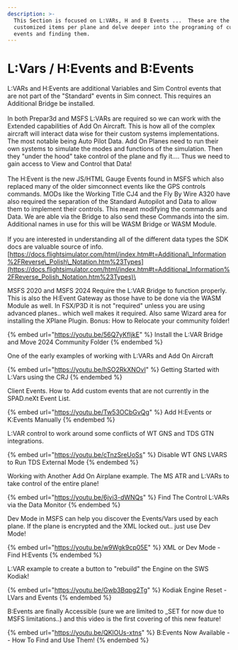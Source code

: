 ```yaml
---
description: >-
  This Section is focused on L:VARs, H and B Events ...  These are the more
  customized items per plane and delve deeper into the programing of custom
  events and finding them.
---
```


# L:Vars / H:Events and B:Events

L:VARs and H:Events are additional Variables and Sim Control events that are not part of the "Standard" events in Sim connect.  This requires an Additional Bridge be installed. \
\
In both Prepar3d and MSFS L:VARs are required so we can work with the Extended capabilities of Add On Aircraft.  This is how all of the complex aircraft will interact data wise for their custom systems implementations.  The most notable being Auto Pilot Data.  Add On Planes need to run their own systems to simulate the modes and functions of the simulation.  Then they "under the hood" take control of the plane and fly it.... Thus we need to gain access to View and Control that Data!\
\
The H:Event is the new JS/HTML Gauge Events found in MSFS which also replaced many of the older simconnect events like the GPS controls commands.  MODs like the  Working Title CJ4 and the Fly By Wire A320 have also required the separation of the Standard Autopilot and Data to allow them to implement their controls.  This meant modifying the commands and Data.  We are able via the Bridge to also send these Commands into the sim.  Additional names in use for this will be WASM Bridge or WASM Module.\
\
If you are interested in understanding all of the different data types the SDK docs are valuable source of info.  [https://docs.flightsimulator.com/html/index.htm#t=Additional\_Information%2FReverse\_Polish\_Notation.htm%23Types](https://docs.flightsimulator.com/html/index.htm#t=Additional_Information%2FReverse_Polish_Notation.htm%23Types)\


MSFS 2020 and MSFS 2024 Require the L:VAR Bridge to function properly. This is also the H:Event Gateway as those have to be done via the WASM Module as well. In FSX/P3D it is not "required" unless you are using advanced planes.. which well makes it required. Also same Wizard area for installing the XPlane Plugin. Bonus: How to Relocate your community folder!

{% embed url="https://youtu.be/56Q7yKfIjkE" %}
Install the L:VAR Bridge and Move 2024 Community Folder
{% endembed %}

One of the early examples of working with L:VARs and Add On Aircraft

{% embed url="https://youtu.be/hSO2RkXNOvI" %}
Getting Started with L:Vars using the CRJ
{% endembed %}

Client Events.  How to Add custom events that are not currently in the SPAD.neXt Event List.

{% embed url="https://youtu.be/Tw53OCbGvQg" %}
Add H:Events or K:Events Manually
{% endembed %}



L:VAR control to work around some conflicts of WT GNS and TDS GTN integrations.

{% embed url="https://youtu.be/cTnzSreUoSs" %}
Disable WT GNS LVARS to Run TDS External Mode
{% endembed %}

Working with Another Add On Airplane example.  The MS ATR and L:VARs to take control of the entire plane!

{% embed url="https://youtu.be/6jvi3-dWNQs" %}
Find The Control L:VARs via the Data Monitor
{% endembed %}

Dev Mode in MSFS can help you discover the Events/Vars used by each plane.  If the plane is encrypted and the XML locked out.. just use Dev Mode!

{% embed url="https://youtu.be/w9Wgk9cp05E" %}
XML or Dev Mode - Find H:Events
{% endembed %}

L:VAR example to create a button to "rebuild" the Engine on the SWS Kodiak!

{% embed url="https://youtu.be/Gwb3Bqpg2Tg" %}
Kodiak Engine Reset - LVars and Events
{% endembed %}

B:Events are finally Accessible (sure we are limited to \_SET for now due to MSFS limitations..) and this video is the first covering of this new feature!

{% embed url="https://youtu.be/QKlOUs-xtns" %}
B:Events Now Available -- How To Find and Use Them!
{% endembed %}

